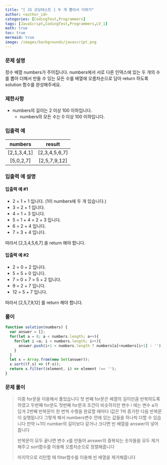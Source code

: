 ```yaml
---
title: "[ JS 코딩테스트 ] 두 개 뽑아서 더하기"
author: <author_id>
categories: [CodingTest,Programmers]
tags: [JavaScript,CodingTest,Programmers,LV_1]
math: true
toc: true
mermaid: true
image: /images/backgrounds/javascript.png
---
```


### 문제 설명
정수 배열 numbers가 주어집니다. numbers에서 서로 다른 인덱스에 있는 두 개의 수를 뽑아 더해서 만들 수 있는 모든 수를 배열에 오름차순으로 담아 return 하도록 solution 함수를 완성해주세요.

### 제한사항
- numbers의 길이는 2 이상 100 이하입니다.
  - numbers의 모든 수는 0 이상 100 이하입니다.

### 입출력 예

|numbers|result|
|:---:|:---:|
|[2,1,3,4,1]|[2,3,4,5,6,7]|
|[5,0,2,7]|[2,5,7,9,12]|

### 입출력 예 설명
#### 입출력 예 #1
- 2 = 1 + 1 입니다. (1이 numbers에 두 개 있습니다.)
- 3 = 2 + 1 입니다.
- 4 = 1 + 3 입니다.
- 5 = 1 + 4 = 2 + 3 입니다.
- 6 = 2 + 4 입니다.
- 7 = 3 + 4 입니다.

따라서 [2,3,4,5,6,7] 을 return 해야 합니다.

#### 입출력 예 #2
- 2 = 0 + 2 입니다.
- 5 = 5 + 0 입니다.
- 7 = 0 + 7 = 5 + 2 입니다.
- 9 = 2 + 7 입니다.
- 12 = 5 + 7 입니다.

따라서 [2,5,7,9,12] 를 return 해야 합니다.

### 풀이
```javascript
function solution(numbers) {
  var answer = [];
  for(let a = 0; a < numbers.length; a++){
    for(let i =a; i < numbers.length; i++){
      answer.push(i+1 < numbers.length ? numbers[a]+numbers[i+1] : '');
    }
  }
  let x = Array.from(new Set(answer));
  x.sort((f,s) => (f-s));
  return x.filter((element, i) => element !== '');
}
```

### 문제 풀이
>이중 for문을 이용해서 풀었습니다 첫 번째 for문은 배열의 길이만큼 반복하도록 하였고 두번째 for문도 첫번째 for문과 조건이 비슷하지만 변수 i 에는 변수 a가담겨 2번째 반복문이 한 번씩 수행을 완료할 때마다 i값은 1씩 증가한 다음 반복문이 실행됩니다 그렇게 해서 numbers변수 안에 있는 값들을 하나씩 더할 수 있습니다 만약 i+1이 number의 길이보다 같거나 크다면 빈 배열을 answer의 넣어줍니다
>
>반복문이 모두 끝나면 변수 x를 만들어 answer의 중복되는 숫자들을 모두 제거해주고 sort함수를 이용해 오름차순으로 정렬해줍니다
>
>마지막으로 리턴할 때 filter함수를 이용해 빈 배열을 제거해줍니다
